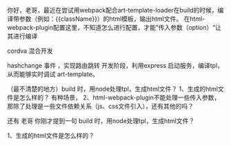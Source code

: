 你好，老哥，最近在尝试用webpack配合art-template-loader在build的时候，编译带参数（例如：{{className}}）的html模板，输出html文件。
在html-webpack-plugin配置这里，不知道怎么进行配置，才能”传入参数（option）“让其进行编译

cordva 混合开发

hashchange 事件 ，实现路由跳转
开发阶段，利用express 启动服务，编译tpl，从而能够实时调试 art-template。

（最不清楚的地方）build 时，用node处理tpl，生成html文件？
1、生成的html文件是怎么样的？
有种场景，
2、html-webpack-plugin不能处理一些传入参数，那除了处理是一些文件依赖关系（js、css文件引入），还有其他的吗？


还有 老哥 你刚才提到一句 build 时，用node处理tpl，生成html文件？

1、生成的html文件是怎么样的？

